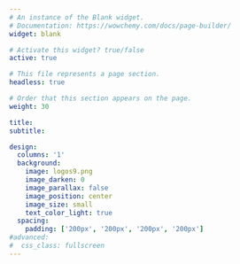 ```yaml
---
# An instance of the Blank widget.
# Documentation: https://wowchemy.com/docs/page-builder/
widget: blank

# Activate this widget? true/false
active: true

# This file represents a page section.
headless: true

# Order that this section appears on the page.
weight: 30

title:
subtitle:

design:
  columns: '1'
  background:
    image: logos9.png
    image_darken: 0
    image_parallax: false
    image_position: center
    image_size: small
    text_color_light: true
  spacing:
    padding: ['200px', '200px', '200px', '200px']
#advanced:
#  css_class: fullscreen
---
```

